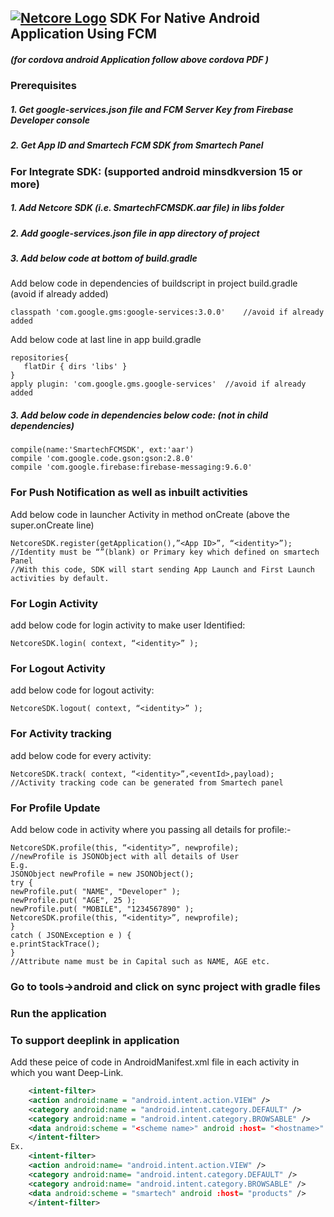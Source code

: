 ## [![Netcore Logo](https://netcore.in/wp-content/themes/netcore/img/Netcore-new-Logo.png)](http:www.netcore.in) SDK For Native Android Application Using FCM

##### (for cordova android Application follow above cordova PDF )

### Prerequisites

##### 1. Get google-services.json file and FCM Server Key from Firebase Developer console

##### 2. Get App ID and Smartech FCM SDK from Smartech Panel

### For Integrate SDK:    (supported android minsdkversion 15 or more)

##### 1. Add Netcore SDK (i.e. SmartechFCMSDK.aar file) in libs folder

##### 2. Add google-services.json file in app directory of project

##### 3. Add below code at bottom of build.gradle    

Add below code in dependencies of buildscript in project build.gradle (avoid if already added)

    classpath 'com.google.gms:google-services:3.0.0'    //avoid if already added

Add below code at last line in app build.gradle

    repositories{
       flatDir { dirs 'libs' }
    }
    apply plugin: 'com.google.gms.google-services'  //avoid if already added

##### 3. Add below code in dependencies below code: (not in child dependencies)

    compile(name:'SmartechFCMSDK', ext:'aar')
    compile 'com.google.code.gson:gson:2.8.0'
    compile 'com.google.firebase:firebase-messaging:9.6.0'

### For Push Notification as well as inbuilt activities
Add below code in launcher Activity in method onCreate (above the super.onCreate line)

    NetcoreSDK.register(getApplication(),”<App ID>”, “<identity>”);
    //Identity must be “”(blank) or Primary key which defined on smartech Panel
    //With this code, SDK will start sending App Launch and First Launch activities by default.

### For Login Activity 
add below code for login activity to make user Identified:

    NetcoreSDK.login( context, “<identity>” );

### For Logout Activity 
add below code for logout activity:

    NetcoreSDK.logout( context, “<identity>” );

### For Activity tracking 
add below code for every activity:

    NetcoreSDK.track( context, “<identity>”,<eventId>,payload);
    //Activity tracking code can be generated from Smartech panel

### For Profile Update
Add below code in activity where you passing all details for profile:-

    NetcoreSDK.profile(this, “<identity>”, newprofile); 
    //newProfile is JSONObject with all details of User
    E.g. 
    JSONObject newProfile = new JSONObject();
    try {
    newProfile.put( "NAME", "Developer" );
    newProfile.put( "AGE", 25 );
    newProfile.put( "MOBILE", "1234567890" );
    NetcoreSDK.profile(this, “<identity>”, newprofile);
    }
    catch ( JSONException e ) {
    e.printStackTrace();
    }
    //Attribute name must be in Capital such as NAME, AGE etc.
### Go to tools->android and click on sync project with gradle files

### Run the application

### To support deeplink in application
Add these peice of code in AndroidManifest.xml file in each activity in which you want Deep-Link.

```xml
    <intent-filter>
    <action android:name = "android.intent.action.VIEW" />
    <category android:name = "android.intent.category.DEFAULT" />
    <category android:name = "android.intent.category.BROWSABLE" />
    <data android:scheme = "<scheme name>" android :host= "<hostname>" />
    </intent-filter>
Ex.
    <intent-filter>
    <action android:name= "android.intent.action.VIEW" />
    <category android:name= "android.intent.category.DEFAULT" />
    <category android:name= "android.intent.category.BROWSABLE" />
    <data android:scheme = "smartech" android :host= "products" />
    </intent-filter>
```


